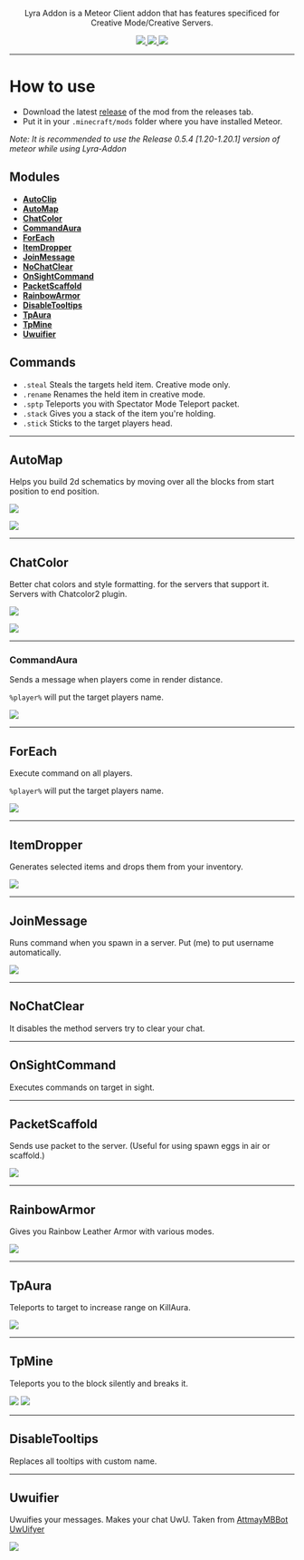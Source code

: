<p align="center">
</p>
<p align="center">Lyra Addon is a Meteor Client addon that has features specificed for Creative Mode/Creative Servers.</p>
<p align="center">
<a href="https://github.com/RattlesHyper/Lyra-Addon/releases/latest">
  <img src="https://img.shields.io/github/v/release/RattlesHyper/Lyra-Addon?color=red&style=for-the-badge"/>
</a>
  <a href="https://github.com/RattlesHyper/Lyra-Addon/releases">
  <img src="https://img.shields.io/github/downloads/RattlesHyper/Lyra-Addon/total?color=red&style=for-the-badge"/>
      <a href="https://discord.gg/uFpaAZdVgS"><img src="https://img.shields.io/discord/935341227400904734?label=DISCORD&color=red&style=for-the-badge"></a>
  </a>
</p>

<hr />

# How to use
- Download the latest [release](/../../releases) of the mod from the releases tab.
- Put it in your `.minecraft/mods` folder where you have installed Meteor.

*Note: It is recommended to use the Release 0.5.4 [1.20-1.20.1] version of meteor while using Lyra-Addon*

## Modules

- **[AutoClip](#autoclip)**
- **[AutoMap](#automap)**
- **[ChatColor](#chatcolor)**
- **[CommandAura](#commandaura)**
- **[ForEach](#foreach)**
- **[ItemDropper](#itemdropper)**
- **[JoinMessage](#joinmessage)** 
- **[NoChatClear](#nochatclear)**
- **[OnSightCommand](#onsightcommand)**
- **[PacketScaffold](#packetscaffold)**
- **[RainbowArmor](#rainbowarmor)**
- **[DisableTooltips](#disabletooltips)**
- **[TpAura](#tpaura)**
- **[TpMine](#tpaura)**
- **[Uwuifier](#uwuifier)**

## Commands

- `.steal` Steals the targets held item. Creative mode only.
- `.rename` Renames the held item in creative mode.
- `.sptp` Teleports you with Spectator Mode Teleport packet.
- `.stack` Gives you a stack of the item you're holding.
- `.stick` Sticks to the target players head.

<hr />

## AutoMap

Helps you build 2d schematics by moving over all the blocks from start position to end position.

![](https://cdn.discordapp.com/attachments/937393739490537493/1116078413267075275/automap.gif)

![](https://cdn.discordapp.com/attachments/937393739490537493/1116068310245707807/image.png)

<hr />

## ChatColor
Better chat colors and style formatting. for the servers that support it. Servers with Chatcolor2 plugin.

![](https://cdn.discordapp.com/attachments/937393739490537493/1116070696133607474/image.png)

![](https://cdn.discordapp.com/attachments/937393739490537493/1145952727122329670/image.png)

<hr />

### CommandAura
Sends a message when players come in render distance.

`%player%` will put the target players name.

![](https://cdn.discordapp.com/attachments/937393739490537493/1116071408494194799/image.png)

<hr />

## ForEach
Execute command on all players.

`%player%` will put the target players name.

![](https://cdn.discordapp.com/attachments/937393739490537493/1116072115305709608/image.png)

<hr />

## ItemDropper
Generates selected items and drops them from your inventory.

![](https://cdn.discordapp.com/attachments/937393739490537493/1116072378204700744/image.png)

<hr />

## JoinMessage
Runs command when you spawn in a server. Put (me) to put username automatically.

![](https://cdn.discordapp.com/attachments/937393739490537493/1143089914989269012/image.png)

<hr />

## NoChatClear
It disables the method servers try to clear your chat.

<hr />

## OnSightCommand
Executes commands on target in sight.

<hr />

## PacketScaffold
Sends use packet to the server. (Useful for using spawn eggs in air or scaffold.)

![](https://cdn.discordapp.com/attachments/937393739490537493/1116073604921172071/image.png)

<hr />

## RainbowArmor
Gives you Rainbow Leather Armor with various modes.

![](https://cdn.discordapp.com/attachments/937393739490537493/1134086384483831848/image.png)
<hr />

## TpAura
Teleports to target to increase range on KillAura.

![](https://cdn.discordapp.com/attachments/937393739490537493/1134086751619645470/image.png)
<hr />

## TpMine
Teleports you to the block silently and breaks it.

![](https://cdn.discordapp.com/attachments/937393739490537493/1145961789104857228/tpmine.gif)
![](https://cdn.discordapp.com/attachments/937393739490537493/1145964040657584138/image.png)
<hr />

## DisableTooltips
Replaces all tooltips with custom name.

<hr />

## Uwuifier
Uwuifies your messages. Makes your chat UwU.
Taken from [AttmayMBBot UwUifyer](https://github.com/Woodmaninator/AttmayMBBot/blob/main/src/main/java/attmayMBBot/functionalities/UwUifyer.java)

![](https://cdn.discordapp.com/attachments/937393739490537493/1145952158722838611/image.png)